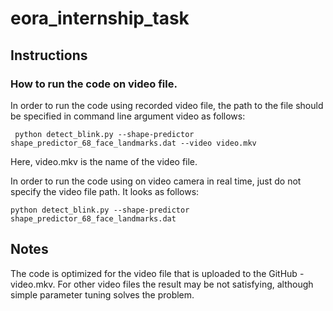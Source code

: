 # eora_internship_task

## Instructions

### How to run the code on video file.
In order to run the code using recorded video file, the path to the file should be specified in command line argument video as follows:

     python detect_blink.py --shape-predictor shape_predictor_68_face_landmarks.dat --video video.mkv
  Here, video.mkv is the name of the video file. 

In order to run the code using on video camera in real time, just do not specify the video file path. It looks as follows:

    python detect_blink.py --shape-predictor shape_predictor_68_face_landmarks.dat

## Notes
The code is optimized for the video file that is uploaded to the GitHub - video.mkv. For other video files the result may be not satisfying, although simple parameter tuning solves the problem.
